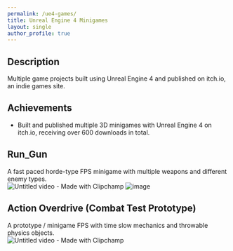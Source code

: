 ```yaml
---
permalink: /ue4-games/
title: Unreal Engine 4 Minigames
layout: single
author_profile: true
---
```


## Description
Multiple game projects built using Unreal Engine 4 and published on itch.io, an indie games site. 

## Achievements
- Built and published multiple 3D minigames with Unreal Engine 4 on itch.io, receiving over 600 downloads in total.

## Run_Gun
A fast paced horde-type FPS minigame with multiple weapons and different enemy types.     
![Untitled video - Made with Clipchamp](https://github.com/user-attachments/assets/975e0bf1-7a74-4869-8775-763130a363b4)
![image](https://github.com/user-attachments/assets/1fc03ff9-d57c-48f9-b450-1016f978be28)

## Action Overdrive (Combat Test Prototype)
A prototype / minigame FPS with time slow mechanics and throwable physics objects.    
![Untitled video - Made with Clipchamp](https://github.com/user-attachments/assets/264e566b-9ed7-4ec3-b14f-d9f90d4370bd)

